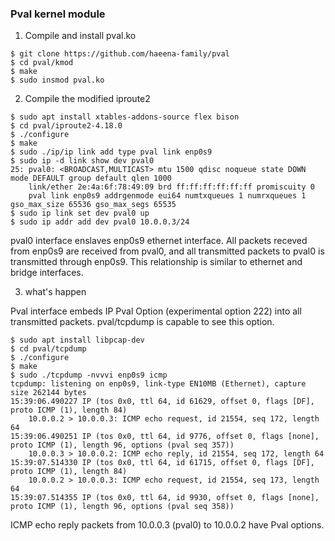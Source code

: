 

### Pval kernel module

1. Compile and install pval.ko

```shell-session
$ git clone https://github.com/haeena-family/pval
$ cd pval/kmod
$ make
$ sudo insmod pval.ko
```

2. Compile the modified iproute2

```shell-session
$ sudo apt install xtables-addons-source flex bison
$ cd pval/iproute2-4.18.0
$ ./configure
$ make
$ sudo ./ip/ip link add type pval link enp0s9
$ sudo ip -d link show dev pval0
25: pval0: <BROADCAST,MULTICAST> mtu 1500 qdisc noqueue state DOWN mode DEFAULT group default qlen 1000
    link/ether 2e:4a:6f:78:49:09 brd ff:ff:ff:ff:ff:ff promiscuity 0 
    pval link enp0s9 addrgenmode eui64 numtxqueues 1 numrxqueues 1 gso_max_size 65536 gso_max_segs 65535
$ sudo ip link set dev pval0 up
$ sudo ip addr add dev pval0 10.0.0.3/24
```

pval0 interface enslaves enp0s9 ethernet interface. All packets
receved from enp0s9 are received from pval0, and all transmitted
packets to pval0 is transmitted through enp0s9. This relationship is
similar to ethernet and bridge interfaces.


3. what's happen

Pval interface embeds IP Pval Option (experimental option 222) into
all transmitted packets. pval/tcpdump is capable to see this option.

```shell-session
$ sudo apt install libpcap-dev
$ cd pval/tcpdump
$ ./configure
$ make
$ sudo ./tcpdump -nvvvi enp0s9 icmp
tcpdump: listening on enp0s9, link-type EN10MB (Ethernet), capture size 262144 bytes
15:39:06.490227 IP (tos 0x0, ttl 64, id 61629, offset 0, flags [DF], proto ICMP (1), length 84)
    10.0.0.2 > 10.0.0.3: ICMP echo request, id 21554, seq 172, length 64
15:39:06.490251 IP (tos 0x0, ttl 64, id 9776, offset 0, flags [none], proto ICMP (1), length 96, options (pval seq 357))
    10.0.0.3 > 10.0.0.2: ICMP echo reply, id 21554, seq 172, length 64
15:39:07.514330 IP (tos 0x0, ttl 64, id 61715, offset 0, flags [DF], proto ICMP (1), length 84)
    10.0.0.2 > 10.0.0.3: ICMP echo request, id 21554, seq 173, length 64
15:39:07.514355 IP (tos 0x0, ttl 64, id 9930, offset 0, flags [none], proto ICMP (1), length 96, options (pval seq 358))
```

ICMP echo reply packets from 10.0.0.3 (pval0) to 10.0.0.2 have Pval
options.